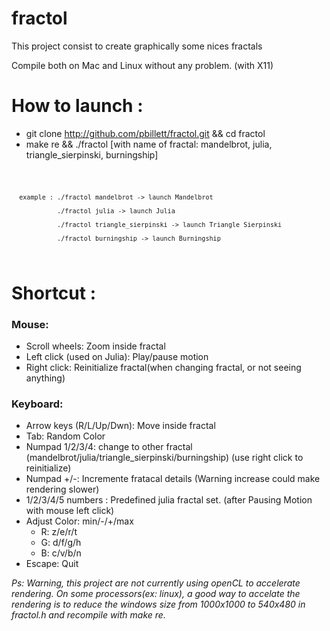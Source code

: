 # fractol
This project consist to create graphically some nices fractals


Compile both on Mac and Linux without any problem. (with X11)

# How to launch :

- git clone http://github.com/pbillett/fractol.git && cd fractol
- make re && ./fractol [with name of fractal: mandelbrot, julia, triangle_sierpinski, burningship]
<code>

      example : ./fractol mandelbrot -> launch Mandelbrot
      
                ./fractol julia -> launch Julia
                
                ./fractol triangle_sierpinski -> launch Triangle Sierpinski
                
                ./fractol burningship -> launch Burningship  
</code>

# Shortcut :

<h3>Mouse:</h3>

- Scroll wheels: Zoom inside fractal
- Left click (used on Julia): Play/pause motion
- Right click: Reinitialize fractal(when changing fractal, or not seeing anything)

<h3>Keyboard:</h3>

- Arrow keys (R/L/Up/Dwn): Move inside fractal
- Tab: Random Color
- Numpad 1/2/3/4: change to other fractal (mandelbrot/julia/triangle_sierpinski/burningship) (use right click to reinitialize)
- Numpad +/-: Incremente fratacal details (Warning increase could make rendering slower)
- 1/2/3/4/5 numbers : Predefined julia fractal set. (after Pausing Motion with mouse left click)
- Adjust Color:
        min/-/+/max
  - R:  z/e/r/t
  - G:  d/f/g/h
  - B:  c/v/b/n
- Escape: Quit


<i>Ps: Warning, this project are not currently using openCL to accelerate rendering.
On some processors(ex: linux), a good way to accelate the rendering is to reduce the
windows size from 1000x1000 to 540x480 in fractol.h and recompile with make re.</i>
